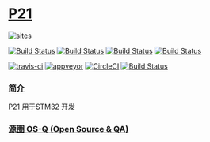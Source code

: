 ﻿# [P21](https://github.com/OS-Q/P21)

[![sites](http://182.61.61.133/link/resources/OSQ.png)](http://www.OS-Q.com)

[![Build Status](https://github.com/OS-Q/P21/workflows/macos/badge.svg)](https://github.com/OS-Q/P21/actions/workflows/macos.yml)
[![Build Status](https://github.com/OS-Q/P21/workflows/ubuntu/badge.svg)](https://github.com/OS-Q/P21/actions/workflows/ubuntu.yml)
[![Build Status](https://github.com/OS-Q/P21/workflows/windows/badge.svg)](https://github.com/OS-Q/P21/actions/workflows/windows.yml)
[![Build Status](https://github.com/OS-Q/P21/workflows/PlatformIO/badge.svg)](https://github.com/OS-Q/P21/actions/workflows/platformio.yml)

[![travis-ci](https://travis-ci.com/OS-Q/P21.svg?branch=master)](https://travis-ci.com/OS-Q/P21)
[![appveyor](https://ci.appveyor.com/api/projects/status/3n82nq856e58o89g?svg=true)](https://ci.appveyor.com/project/Qitas/p21)
[![CircleCI](https://circleci.com/gh/OS-Q/P21.svg?style=svg)](https://circleci.com/gh/OS-Q/P21)
[![Build Status](https://cloud.drone.io/api/badges/OS-Q/P21/status.svg)](https://cloud.drone.io/OS-Q/P21)

### [简介](https://github.com/OS-Q/P21/wiki)

[P21](https://github.com/OS-Q/P21) 用于[STM32](https://www.st.com/zh/microcontrollers-microprocessors/stm32-32-bit-arm-cortex-mcus.html) 开发

### [源圈 OS-Q (Open Source & QA) ](http://www.OS-Q.com)

